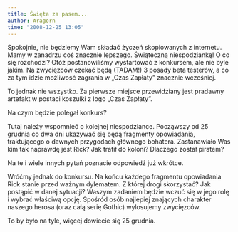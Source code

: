 ```yaml
---
title: Święta za pasem...
author: Aragorn
time: "2008-12-25 13:05"
---
```


Spokojnie, nie będziemy Wam składać życzeń skopiowanych z internetu. 
Mamy w zanadrzu coś znacznie lepszego. 
Świąteczną niespodziankę! 
O co się rozchodzi? 
Otóż postanowiliśmy wystartować z konkursem, ale nie byle jakim. 
Na zwycięzców czekać będą (TADAM!) 3 posady beta testerów, a co za tym idzie możliwość zagrania w „Czas Zapłaty” znacznie wcześniej.

To jednak nie wszystko. 
Za pierwsze miejsce przewidziany jest pradawny artefakt w postaci koszulki z logo „Czas Zapłaty”.

Na czym będzie polegał konkurs?

Tutaj należy wspomnieć o kolejnej niespodziance. 
Począwszy od 25 grudnia co dwa dni ukazywać się będą fragmenty opowiadania, traktującego o dawnych przygodach głównego bohatera. 
Zastanawiało Was kim tak naprawdę jest Rick? 
Jak trafił do koloni? 
Dlaczego został piratem?

Na te i wiele innych pytań poznacie odpowiedź już wkrótce.

Wróćmy jednak do konkursu. 
Na końcu każdego fragmentu opowiadania Rick stanie przed ważnym dylematem. 
Z której drogi skorzystać? 
Jak postąpić w danej sytuacji? 
Waszym zadaniem będzie wczuć się w jego rolę i wybrać właściwą opcję. 
Spośród osób najlepiej znających charakter naszego herosa (oraz całą serię Gothic) wylosujemy zwycięzców.

To by było na tyle, więcej dowiecie się 25 grudnia.

